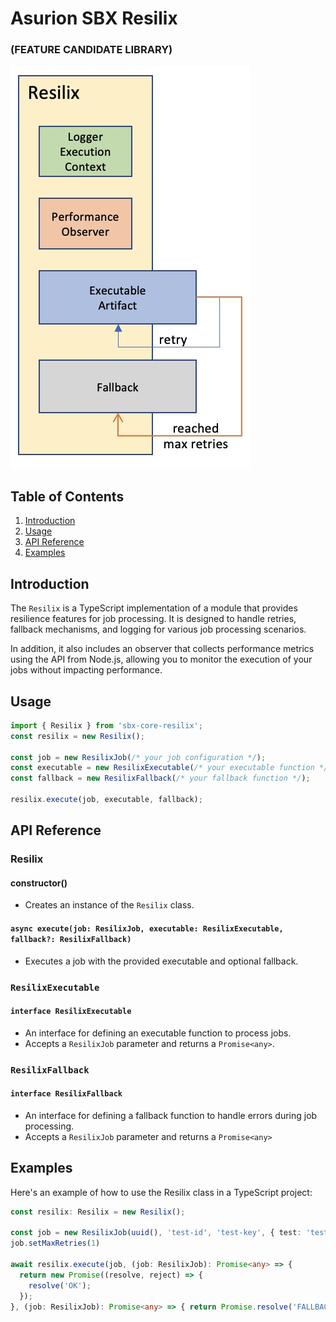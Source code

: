 # Asurion SBX Resilix 
### (FEATURE CANDIDATE LIBRARY)

![diagram](diagram.jpg)

## Table of Contents

1. [Introduction](#introduction)
2. [Usage](#usage)
3. [API Reference](#api-reference)
4. [Examples](#examples)

## Introduction

The `Resilix` is a TypeScript implementation of a module that provides resilience features for job processing. It is designed to handle retries, fallback mechanisms, and logging for various job processing scenarios.

In addition, it also includes an observer that collects performance metrics using the API from Node.js, allowing you to monitor the execution of your jobs without impacting performance.

## Usage

```typescript
import { Resilix } from 'sbx-core-resilix';
const resilix = new Resilix();

const job = new ResilixJob(/* your job configuration */);
const executable = new ResilixExecutable(/* your executable function */);
const fallback = new ResilixFallback(/* your fallback function */);

resilix.execute(job, executable, fallback);
```

## API Reference

### Resilix

#### constructor()

- Creates an instance of the `Resilix` class.

#### `async execute(job: ResilixJob, executable: ResilixExecutable, fallback?: ResilixFallback)`

- Executes a job with the provided executable and optional fallback.

### `ResilixExecutable`

#### `interface ResilixExecutable`

- An interface for defining an executable function to process jobs.
- Accepts a `ResilixJob` parameter and returns a `Promise<any>`.
### `ResilixFallback`
#### `interface ResilixFallback`

- An interface for defining a fallback function to handle errors during job processing.
- Accepts a `ResilixJob` parameter and returns a `Promise<any>`

## Examples

Here's an example of how to use the Resilix class in a TypeScript project:

```typescript
const resilix: Resilix = new Resilix();

const job = new ResilixJob(uuid(), 'test-id', 'test-key', { test: 'test' });
job.setMaxRetries(1)

await resilix.execute(job, (job: ResilixJob): Promise<any> => {
  return new Promise((resolve, reject) => {
    resolve('OK');
  });
}, (job: ResilixJob): Promise<any> => { return Promise.resolve('FALLBACK OK') });
```
